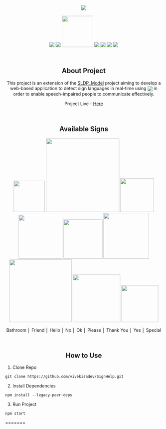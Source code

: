 
<h2 align="center"><img src="https://i.imgur.com/3YehHWW.png"></h2>

<p align="center">
  <img src="https://img.shields.io/badge/-HTML5-E34F26?style=flat-square&logo=html5&logoColor=white"/>
  <img src="https://img.shields.io/badge/-CSS3-1572B6?style=flat-square&logo=css3"/>
  <img src="https://img.shields.io/badge/tailwindcss-%2338B2AC.svg?style=for-the-badge&logo=tailwind-css&logoColor=white" width=100/>
  <img src="https://img.shields.io/badge/-TensorFlow.JS-orange?style=flat-square&logo=tensorflow&logoColor=white"/>
  <img src="https://img.shields.io/badge/-JavaScript-black?style=flat-square&logo=javascript"/>
  <img src="https://img.shields.io/badge/-Nodejs-black?style=flat-square&logo=Node.js"/>
  <img src="https://img.shields.io/badge/-React-black?style=flat-square&logo=react"/>
</p><br>

<h2 align="center">About Project</h2>

<p align="center">
  This project is an extension of the <a href="">SLDP_Model</a> project aiming to develop a web-based application to
  detect sign languages in real-time using <img align="center" src="https://img.shields.io/badge/tensorflowjs-3.18.0-orange?style=flat-square&logo=html5&logoColor=white"/> in order to enable speech-impaired people to communicate effectively.
</p>

<p align="center">Project Live - <a href="">Here</a></p><br>

<h2 align="center">Available Signs</h2>

<p align="center">
  <img src="https://i.imgur.com/vVI6EIE.png" width="100"/>
  <img src="https://i.imgur.com/WViaxTU.png" width="235"/>
  <img src="https://i.imgur.com/kEewsdv.png" width="108"/>
  <img src="https://i.imgur.com/vKLSL2A.png" width="140"/>
  <img src="https://i.imgur.com/npjCnop.png" width="125"/>
  <img src="https://i.imgur.com/CrUg228.png" width="146"/>
  <img src="https://i.imgur.com/UWb3qem.png" width="200"/>
  <img src="https://i.imgur.com/gvgPLFs.png" width="152"/>
  <img src="https://i.imgur.com/efHUsB4.png" width="118"/>
</p>

<p align="center">Bathroom │ Friend │ Hello	│ No │ Ok	│ Please │ Thank You │ Yes │ Special </p><br>

<h2 align="center">How to Use</h2>

1. Clone Repo

```
git clone https://github.com/vivekisadev/SignHelp.git
```

2. Install Dependencies

```
npm install --legacy-peer-deps
```

3. Run Project

```
npm start
```
=======


